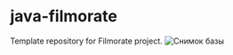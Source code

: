 # java-filmorate
Template repository for Filmorate project.
![Снимок базы](https://user-images.githubusercontent.com/23657190/180642748-5532d4fa-5361-41fd-9faf-779fcc9073bd.PNG)
